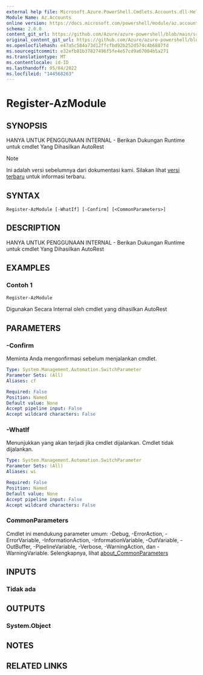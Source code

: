```yaml
---
external help file: Microsoft.Azure.PowerShell.Cmdlets.Accounts.dll-Help.xml
Module Name: Az.Accounts
online version: https://docs.microsoft.com/powershell/module/az.accounts/register-azmodule
schema: 2.0.0
content_git_url: https://github.com/Azure/azure-powershell/blob/main/src/Accounts/Accounts/help/Register-AzModule.md
original_content_git_url: https://github.com/Azure/azure-powershell/blob/main/src/Accounts/Accounts/help/Register-AzModule.md
ms.openlocfilehash: e47a5c584a73d12ffcfbd92b252d574c4b6887fd
ms.sourcegitcommit: e32efb81b37827496f5fe4e57cd9a67004b5a271
ms.translationtype: MT
ms.contentlocale: id-ID
ms.lasthandoff: 05/04/2022
ms.locfileid: "144568263"
---
```

# Register-AzModule

## SYNOPSIS
HANYA UNTUK PENGGUNAAN INTERNAL - Berikan Dukungan Runtime untuk cmdlet Yang Dihasilkan AutoRest

> [!NOTE]
>Ini adalah versi sebelumnya dari dokumentasi kami. Silakan lihat [versi terbaru](/powershell/module/az.accounts/register-azmodule) untuk informasi terbaru.

## SYNTAX

```
Register-AzModule [-WhatIf] [-Confirm] [<CommonParameters>]
```

## DESCRIPTION
HANYA UNTUK PENGGUNAAN INTERNAL - Berikan Dukungan Runtime untuk cmdlet Yang Dihasilkan AutoRest

## EXAMPLES

### Contoh 1
```powershell
Register-AzModule
```

Digunakan Secara Internal oleh cmdlet yang dihasilkan AutoRest

## PARAMETERS

### -Confirm
Meminta Anda mengonfirmasi sebelum menjalankan cmdlet.

```yaml
Type: System.Management.Automation.SwitchParameter
Parameter Sets: (All)
Aliases: cf

Required: False
Position: Named
Default value: None
Accept pipeline input: False
Accept wildcard characters: False
```

### -WhatIf
Menunjukkan yang akan terjadi jika cmdlet dijalankan. Cmdlet tidak dijalankan.

```yaml
Type: System.Management.Automation.SwitchParameter
Parameter Sets: (All)
Aliases: wi

Required: False
Position: Named
Default value: None
Accept pipeline input: False
Accept wildcard characters: False
```

### CommonParameters
Cmdlet ini mendukung parameter umum: -Debug, -ErrorAction, -ErrorVariable, -InformationAction, -InformationVariable, -OutVariable, -OutBuffer, -PipelineVariable, -Verbose, -WarningAction, dan -WarningVariable. Selengkapnya, lihat [about_CommonParameters](http://go.microsoft.com/fwlink/?LinkID=113216)

## INPUTS

### Tidak ada

## OUTPUTS

### System.Object
## NOTES

## RELATED LINKS
